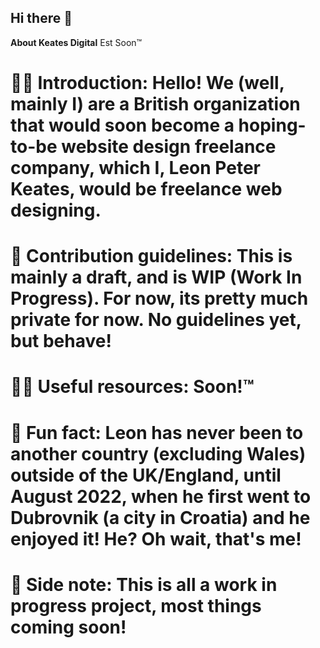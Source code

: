 ## Hi there 👋

**About Keates Digital**
Est Soon™️

# 🙋‍♀️ Introduction: Hello! We (well, mainly I) are a British organization that would soon become a hoping-to-be website design freelance company, which I, Leon Peter Keates, would be freelance web designing.
# 🌈 Contribution guidelines: This is mainly a draft, and is WIP (Work In Progress). For now, its pretty much private for now. No guidelines yet, but behave!
# 👩‍💻 Useful resources: Soon!™️
# 🍿 Fun fact: Leon has never been to another country (excluding Wales) outside of the UK/England, until August 2022, when he first went to Dubrovnik (a city in Croatia) and he enjoyed it! He? Oh wait, that's me!
# 🧙 Side note: This is all a work in progress project, most things coming soon!
